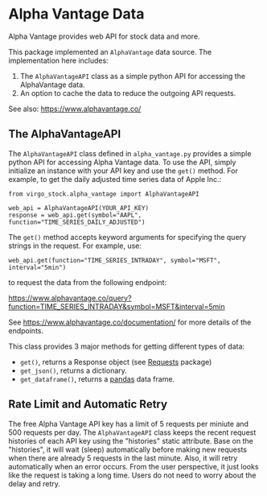 # Alpha Vantage Data
Alpha Vantage provides web API for stock data and more.

This package implemented an `AlphaVantage` data source. The implementation here includes:
1. The `AlphaVantageAPI` class as a simple python API for accessing the AlphaVantage data.
2. An option to cache the data to reduce the outgoing API requests.

See also: https://www.alphavantage.co/

## The AlphaVantageAPI
The `AlphaVantageAPI` class defined in `alpha_vantage.py` provides a simple python API for accessing Alpha Vantage data. To use the API, simply initialize an instance with your API key and use the `get()` method. For example, to get the daily adjusted time series data of Apple Inc.:

```
from virgo_stock.alpha_vantage import AlphaVantageAPI

web_api = AlphaVantageAPI(YOUR_API_KEY)
response = web_api.get(symbol="AAPL", function="TIME_SERIES_DAILY_ADJUSTED")
```
The `get()` method accepts keyword arguments for specifying the query strings in the request.
For example, use:
```
web_api.get(function="TIME_SERIES_INTRADAY", symbol="MSFT", interval="5min")
```
to request the data from the following endpoint:

https://www.alphavantage.co/query?function=TIME_SERIES_INTRADAY&symbol=MSFT&interval=5min
        
See https://www.alphavantage.co/documentation/ for more details of the endpoints.        

This class provides 3 major methods for getting different types of data:
* `get()`, returns a Response object (see [Requests](https://2.python-requests.org/en/master/user/advanced/#request-and-response-objects) package)
* `get_json()`, returns a dictionary.
* `get_dataframe()`, returns a [pandas](https://pandas.pydata.org/) data frame.

## Rate Limit and Automatic Retry
The free Alpha Vantage API key has a limit of 5 requests per miniute and 500 requests per day.
The `AlphaVantageAPI` class keeps the recent request histories of each API key using the "histories" static attribute.
Base on the "histories", it will wait (sleep) automatically before making new requests when there are already 5 requests in the last minute. Also, it will retry automatically when an error occurs.
From the user perspective, it just looks like the request is taking a long time.
Users do not need to worry about the delay and retry.